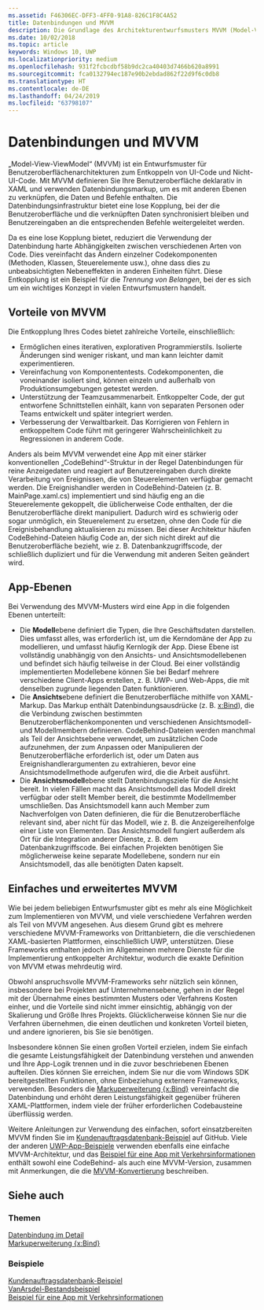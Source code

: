 ```yaml
---
ms.assetid: F46306EC-DFF3-4FF0-91A8-826C1F8C4A52
title: Datenbindungen und MVVM
description: Die Grundlage des Architekturentwurfsmusters MVVM (Model-View-ViewModel) ist die Datenbindung, die eine lose Kopplung zwischen UI-Code und Nicht-UI-Code ermöglicht.
ms.date: 10/02/2018
ms.topic: article
keywords: Windows 10, UWP
ms.localizationpriority: medium
ms.openlocfilehash: 931f2fcbcdbf58b9dc2ca40403d7466b620a8991
ms.sourcegitcommit: fca0132794ec187e90b2ebdad862f22d9f6c0db8
ms.translationtype: HT
ms.contentlocale: de-DE
ms.lasthandoff: 04/24/2019
ms.locfileid: "63798107"
---
```

# <a name="data-binding-and-mvvm"></a>Datenbindungen und MVVM

„Model-View-ViewModel“ (MVVM) ist ein Entwurfsmuster für Benutzeroberflächenarchitekturen zum Entkoppeln von UI-Code und Nicht-UI-Code. Mit MVVM definieren Sie Ihre Benutzeroberfläche deklarativ in XAML und verwenden Datenbindungsmarkup, um es mit anderen Ebenen zu verknüpfen, die Daten und Befehle enthalten. Die Datenbindungsinfrastruktur bietet eine lose Kopplung, bei der die Benutzeroberfläche und die verknüpften Daten synchronisiert bleiben und Benutzereingaben an die entsprechenden Befehle weitergeleitet werden. 

Da es eine lose Kopplung bietet, reduziert die Verwendung der Datenbindung harte Abhängigkeiten zwischen verschiedenen Arten von Code. Dies vereinfacht das Ändern einzelner Codekomponenten (Methoden, Klassen, Steuerelemente usw.), ohne dass dies zu unbeabsichtigten Nebeneffekten in anderen Einheiten führt. Diese Entkopplung ist ein Beispiel für die *Trennung von Belangen*, bei der es sich um ein wichtiges Konzept in vielen Entwurfsmustern handelt. 

## <a name="benefits-of-mvvm"></a>Vorteile von MVVM

Die Entkopplung Ihres Codes bietet zahlreiche Vorteile, einschließlich:

* Ermöglichen eines iterativen, explorativen Programmierstils. Isolierte Änderungen sind weniger riskant, und man kann leichter damit experimentieren.
* Vereinfachung von Komponententests. Codekomponenten, die voneinander isoliert sind, können einzeln und außerhalb von Produktionsumgebungen getestet werden.
* Unterstützung der Teamzusammenarbeit. Entkoppelter Code, der gut entworfene Schnittstellen einhält, kann von separaten Personen oder Teams entwickelt und später integriert werden.
* Verbesserung der Verwaltbarkeit. Das Korrigieren von Fehlern in entkoppeltem Code führt mit geringerer Wahrscheinlichkeit zu Regressionen in anderem Code.

Anders als beim MVVM verwendet eine App mit einer stärker konventionellen „CodeBehind“-Struktur in der Regel Datenbindungen für reine Anzeigedaten und reagiert auf Benutzereingaben durch direkte Verarbeitung von Ereignissen, die von Steuerelementen verfügbar gemacht werden. Die Ereignishandler werden in CodeBehind-Dateien (z. B. MainPage.xaml.cs) implementiert und sind häufig eng an die Steuerelemente gekoppelt, die üblicherweise Code enthalten, der die Benutzeroberfläche direkt manipuliert. Dadurch wird es schwierig oder sogar unmöglich, ein Steuerelement zu ersetzen, ohne den Code für die Ereignisbehandlung aktualisieren zu müssen. Bei dieser Architektur häufen CodeBehind-Dateien häufig Code an, der sich nicht direkt auf die Benutzeroberfläche bezieht, wie z. B. Datenbankzugriffscode, der schließlich dupliziert und für die Verwendung mit anderen Seiten geändert wird.

## <a name="app-layers"></a>App-Ebenen

Bei Verwendung des MVVM-Musters wird eine App in die folgenden Ebenen unterteilt:

* Die **Modell**ebene definiert die Typen, die Ihre Geschäftsdaten darstellen. Dies umfasst alles, was erforderlich ist, um die Kerndomäne der App zu modellieren, und umfasst häufig Kernlogik der App. Diese Ebene ist vollständig unabhängig von den Ansichts- und Ansichtsmodellebenen und befindet sich häufig teilweise in der Cloud. Bei einer vollständig implementierten Modellebene können Sie bei Bedarf mehrere verschiedene Client-Apps erstellen, z. B. UWP- und Web-Apps, die mit denselben zugrunde liegenden Daten funktionieren.
* Die **Ansichts**ebene definiert die Benutzeroberfläche mithilfe von XAML-Markup. Das Markup enthält Datenbindungsausdrücke (z. B. [x:Bind](https://docs.microsoft.com/windows/uwp/xaml-platform/x-bind-markup-extension)), die die Verbindung zwischen bestimmten Benutzeroberflächenkomponenten und verschiedenen Ansichtsmodell- und Modellmembern definieren. CodeBehind-Dateien werden manchmal als Teil der Ansichtsebene verwendet, um zusätzlichen Code aufzunehmen, der zum Anpassen oder Manipulieren der Benutzeroberfläche erforderlich ist, oder um Daten aus Ereignishandlerargumenten zu extrahieren, bevor eine Ansichtsmodellmethode aufgerufen wird, die die Arbeit ausführt. 
* Die **Ansichtsmodell**ebene stellt Datenbindungsziele für die Ansicht bereit. In vielen Fällen macht das Ansichtsmodell das Modell direkt verfügbar oder stellt Member bereit, die bestimmte Modellmember umschließen. Das Ansichtsmodell kann auch Member zum Nachverfolgen von Daten definieren, die für die Benutzeroberfläche relevant sind, aber nicht für das Modell, wie z. B. die Anzeigereihenfolge einer Liste von Elementen. Das Ansichtsmodell fungiert außerdem als Ort für die Integration anderer Dienste, z. B. dem Datenbankzugriffscode. Bei einfachen Projekten benötigen Sie möglicherweise keine separate Modellebene, sondern nur ein Ansichtsmodell, das alle benötigten Daten kapselt. 

## <a name="basic-and-advanced-mvvm"></a>Einfaches und erweitertes MVVM

Wie bei jedem beliebigen Entwurfsmuster gibt es mehr als eine Möglichkeit zum Implementieren von MVVM, und viele verschiedene Verfahren werden als Teil von MVVM angesehen. Aus diesem Grund gibt es mehrere verschiedene MVVM-Frameworks von Drittanbietern, die die verschiedenen XAML-basierten Plattformen, einschließlich UWP, unterstützen. Diese Frameworks enthalten jedoch im Allgemeinen mehrere Dienste für die Implementierung entkoppelter Architektur, wodurch die exakte Definition von MVVM etwas mehrdeutig wird. 

Obwohl anspruchsvolle MVVM-Frameworks sehr nützlich sein können, insbesondere bei Projekten auf Unternehmensebene, gehen in der Regel mit der Übernahme eines bestimmten Musters oder Verfahrens Kosten einher, und die Vorteile sind nicht immer einsichtig, abhängig von der Skalierung und Größe Ihres Projekts. Glücklicherweise können Sie nur die Verfahren übernehmen, die einen deutlichen und konkreten Vorteil bieten, und andere ignorieren, bis Sie sie benötigen. 

Insbesondere können Sie einen großen Vorteil erzielen, indem Sie einfach die gesamte Leistungsfähigkeit der Datenbindung verstehen und anwenden und Ihre App-Logik trennen und in die zuvor beschriebenen Ebenen aufteilen. Dies können Sie erreichen, indem Sie nur die vom Windows SDK bereitgestellten Funktionen, ohne Einbeziehung externere Frameworks, verwenden. Besonders die [Markuperweiterung {x:Bind}](https://docs.microsoft.com/windows/uwp/xaml-platform/x-bind-markup-extension) vereinfacht die Datenbindung und erhöht deren Leistungsfähigkeit gegenüber früheren XAML-Plattformen, indem viele der früher erforderlichen Codebausteine überflüssig werden.

Weitere Anleitungen zur Verwendung des einfachen, sofort einsatzbereiten MVVM finden Sie im [Kundenauftragsdatenbank-Beispiel](https://github.com/Microsoft/Windows-appsample-customers-orders-database) auf GitHub. Viele der anderen [UWP-App-Beispiele](https://github.com/Microsoft?q=windows-appsample
) verwenden ebenfalls eine einfache MVVM-Architektur, und das [Beispiel für eine App mit Verkehrsinformationen](https://github.com/Microsoft/Windows-appsample-trafficapp) enthält sowohl eine CodeBehind- als auch eine MVVM-Version, zusammen mit Anmerkungen, die die [MVVM-Konvertierung](https://github.com/Microsoft/Windows-appsample-trafficapp/blob/MVVM/MVVM.md) beschreiben. 

## <a name="see-also"></a>Siehe auch

### <a name="topics"></a>Themen

[Datenbindung im Detail](https://docs.microsoft.com/windows/uwp/data-binding/data-binding-in-depth)  
[Markuperweiterung {x:Bind}](https://docs.microsoft.com/windows/uwp/xaml-platform/x-bind-markup-extension)  

### <a name="samples"></a>Beispiele

[Kundenauftragsdatenbank-Beispiel](https://github.com/Microsoft/Windows-appsample-customers-orders-database)  
[VanArsdel-Bestandsbeispiel](https://github.com/Microsoft/InventorySample)  
[Beispiel für eine App mit Verkehrsinformationen](https://github.com/Microsoft/Windows-appsample-trafficapp)  
